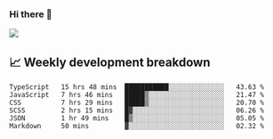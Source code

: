 ### Hi there 👋
<img align="center" src="https://github-readme-stats.vercel.app/api?username=Tumao727&show_icons=true&hide_title=true&theme=dracula" />


## 📈 Weekly development breakdown
<!--START_SECTION:waka-->

```text
TypeScript   15 hrs 48 mins  ███████████░░░░░░░░░░░░░░   43.63 %
JavaScript   7 hrs 46 mins   █████▒░░░░░░░░░░░░░░░░░░░   21.47 %
CSS          7 hrs 29 mins   █████▒░░░░░░░░░░░░░░░░░░░   20.70 %
SCSS         2 hrs 15 mins   █▓░░░░░░░░░░░░░░░░░░░░░░░   06.26 %
JSON         1 hr 49 mins    █▒░░░░░░░░░░░░░░░░░░░░░░░   05.05 %
Markdown     50 mins         ▓░░░░░░░░░░░░░░░░░░░░░░░░   02.32 %
```

<!--END_SECTION:waka-->